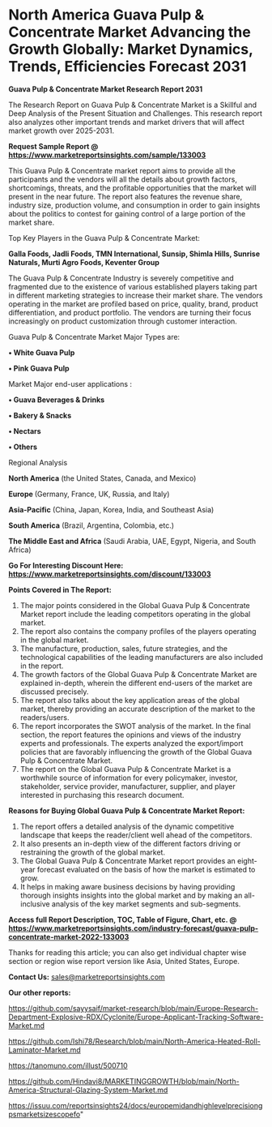 # North America Guava Pulp & Concentrate Market Advancing the Growth Globally: Market Dynamics, Trends, Efficiencies Forecast 2031

<strong>Guava Pulp & Concentrate Market Research Report 2031</strong>

The Research Report on Guava Pulp & Concentrate Market is a Skillful and Deep Analysis of the Present Situation and Challenges. This research report also analyzes other important trends and market drivers that will affect market growth over 2025-2031.

<strong>Request Sample Report @ <a href=https://www.marketreportsinsights.com/sample/133003>https://www.marketreportsinsights.com/sample/133003</a></strong>

This Guava Pulp & Concentrate market report aims to provide all the participants and the vendors will all the details about growth factors, shortcomings, threats, and the profitable opportunities that the market will present in the near future. The report also features the revenue share, industry size, production volume, and consumption in order to gain insights about the politics to contest for gaining control of a large portion of the market share.

Top Key Players in the Guava Pulp & Concentrate Market:

<strong>Galla Foods, Jadli Foods, TMN International, Sunsip, Shimla Hills, Sunrise Naturals, Murti Agro Foods, Keventer Group</strong>

The Guava Pulp & Concentrate Industry is severely competitive and fragmented due to the existence of various established players taking part in different marketing strategies to increase their market share. The vendors operating in the market are profiled based on price, quality, brand, product differentiation, and product portfolio. The vendors are turning their focus increasingly on product customization through customer interaction.

Guava Pulp & Concentrate Market Major Types are:

<strong>• White Guava Pulp

• Pink Guava Pulp</strong>

Market Major end-user applications :

<strong>• Guava Beverages & Drinks

• Bakery & Snacks

• Nectars

• Others</strong>

Regional Analysis

</u><strong><b>North America</b></strong> (the United States, Canada, and Mexico)

<strong><b>Europe </b></strong>(Germany, France, UK, Russia, and Italy)

<strong><b>Asia-Pacific</b></strong> (China, Japan, Korea, India, and Southeast Asia)

<strong><b>South America</b></strong> (Brazil, Argentina, Colombia, etc.)

<strong><b>The Middle East and Africa</b></strong> (Saudi Arabia, UAE, Egypt, Nigeria, and South Africa)

<strong>Go For Interesting Discount Here: <a href=https://www.marketreportsinsights.com/discount/133003>https://www.marketreportsinsights.com/discount/133003</a></strong>

<strong>Points Covered in The Report:</strong>
<ol>
  <li>The major points considered in the Global Guava Pulp & Concentrate Market report include the leading competitors operating in the global market.</li>
  <li>The report also contains the company profiles of the players operating in the global market.</li>
  <li>The manufacture, production, sales, future strategies, and the technological capabilities of the leading manufacturers are also included in the report.</li>
  <li>The growth factors of the Global Guava Pulp & Concentrate Market are explained in-depth, wherein the different end-users of the market are discussed precisely.</li>
  <li>The report also talks about the key application areas of the global market, thereby providing an accurate description of the market to the readers/users.</li>
  <li>The report incorporates the SWOT analysis of the market. In the final section, the report features the opinions and views of the industry experts and professionals. The experts analyzed the export/import policies that are favorably influencing the growth of the Global Guava Pulp & Concentrate Market.</li>
  <li>The report on the Global Guava Pulp & Concentrate Market is a worthwhile source of information for every policymaker, investor, stakeholder, service provider, manufacturer, supplier, and player interested in purchasing this research document.</li>
</ol>
<strong>Reasons for Buying Global Guava Pulp & Concentrate Market Report:</strong>

<ol>
  <li>The report offers a detailed analysis of the dynamic competitive landscape that keeps the reader/client well ahead of the competitors.</li>
  <li>It also presents an in-depth view of the different factors driving or restraining the growth of the global market.</li>
  <li>The Global Guava Pulp & Concentrate Market report provides an eight-year forecast evaluated on the basis of how the market is estimated to grow.</li>
  <li>It helps in making aware business decisions by having providing thorough insights insights into the global market and by making an all-inclusive analysis of the key market segments and sub-segments.</li>
</ol>
<strong>Access full Report Description, TOC, Table of Figure, Chart, etc. @ <a href=https://www.marketreportsinsights.com/industry-forecast/guava-pulp-concentrate-market-2022-133003>https://www.marketreportsinsights.com/industry-forecast/guava-pulp-concentrate-market-2022-133003</a></strong>


Thanks for reading this article; you can also get individual chapter wise section or region wise report version like Asia, United States, Europe.

<strong>Contact Us:</strong>
sales@marketreportsinsights.com

<strong>Our other reports:</strong>

<a href=https://github.com/sayysaif/market-research/blob/main/Europe-Research-Department-Explosive-RDX/Cyclonite/Europe-Applicant-Tracking-Software-Market.md>https://github.com/sayysaif/market-research/blob/main/Europe-Research-Department-Explosive-RDX/Cyclonite/Europe-Applicant-Tracking-Software-Market.md</a>

<a href=https://github.com/Ishi78/Research/blob/main/North-America-Heated-Roll-Laminator-Market.md>https://github.com/Ishi78/Research/blob/main/North-America-Heated-Roll-Laminator-Market.md</a>

<a href=https://tanomuno.com/illust/500710>https://tanomuno.com/illust/500710</a>

<a href=https://github.com/Hindavi8/MARKETINGGROWTH/blob/main/North-America-Structural-Glazing-System-Market.md>https://github.com/Hindavi8/MARKETINGGROWTH/blob/main/North-America-Structural-Glazing-System-Market.md</a>

<a href=https://issuu.com/reportsinsights24/docs/europemidandhighlevelprecisiongpsmarketsizescopefo>https://issuu.com/reportsinsights24/docs/europemidandhighlevelprecisiongpsmarketsizescopefo</a>"

